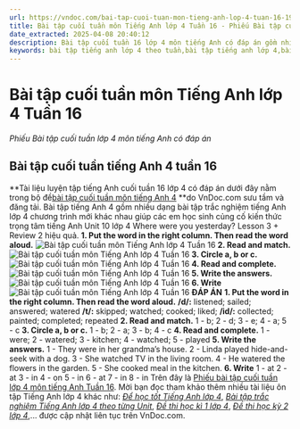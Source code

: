 ```yaml
---
url: https://vndoc.com/bai-tap-cuoi-tuan-mon-tieng-anh-lop-4-tuan-16-190195
title: Bài tập cuối tuần môn Tiếng Anh lớp 4 Tuần 16 - Phiếu Bài tập cuối tuần lớp 4 môn tiếng Anh có đáp án - VnDoc.com
date_extracted: 2025-04-08 20:40:12
description: Bài tập cuối tuần 16 lớp 4 môn tiếng Anh có đáp án gồm nhiều dạng bài tập tiếng Anh 4 khác nhau giúp các em củng cố kiến thức tiếng Anh Unit 10 lớp 4 What were you yesterday Lesson 3 + Review 2 hiệu quả.
keywords: bài tập tiếng anh lớp 4 theo tuần,bài tập tiếng anh lớp 4,bài tập tiếng anh lớp 4 theo unit,bài tập cuối tuần lớp 4,bài tập cuối tuần lớp 4 tuần 16,bài tập cuối tuần lớp 4 tuần 16 môn tiếng anh,bài tập cuối tuần tiếng anh lớp 4,phiếu bài tập cuối tuần lớp 4,phiếu bài tập cuối tuần lớp 4 tuần 16,Đề luyện cuối tuần môn Tiếng Anh lớp 4,bài tập cuối tuần tiếng anh lớp 4 tuần 16,tiếng anh unit 10 lớp 4,unit 10 where were you yesterday
---
```


# Bài tập cuối tuần môn Tiếng Anh lớp 4 Tuần 16
 _Phiếu Bài tập cuối tuần lớp 4 môn tiếng Anh có đáp án_
## Bài tập cuối tuần tiếng Anh 4 tuần 16
**Tài liệu luyện tập tiếng Anh cuối tuần 16 lớp 4 có đáp án dưới đây nằm trong bộ đề[bài tập cuối tuần môn tiếng Anh 4](<https://vndoc.com/bai-tap-cuoi-tuan-tieng-anh-lop4>) **do VnDoc.com sưu tầm và đăng tải. Bài tập tiếng Anh 4 gồm nhiều dạng bài tập trắc nghiệm tiếng Anh lớp 4 chương trình mới khác nhau giúp các em học sinh củng cố kiến thức trọng tâm tiếng Anh Unit 10 lớp 4 Where were you yesterday? Lesson 3 + Review 2 hiệu quả.
**1\. Put the word in the right column. Then read the word aloud.**
![Bài tập cuối tuần môn Tiếng Anh lớp 4 Tuần 16](https://i.vdoc.vn/data/image/2019/12/17/bai-tap-cuoi-tuan-mon-tieng-anh-lop-4-tuan-16-1.png)
**2\. Read and match.**
![Bài tập cuối tuần môn Tiếng Anh lớp 4 Tuần 16](https://i.vdoc.vn/data/image/2019/12/17/bai-tap-cuoi-tuan-mon-tieng-anh-lop-4-tuan-16-2.png)
**3\. Circle a, b or c.**
![Bài tập cuối tuần môn Tiếng Anh lớp 4 Tuần 16](https://i.vdoc.vn/data/image/2019/12/17/bai-tap-cuoi-tuan-mon-tieng-anh-lop-4-tuan-16-3.png)
**4\. Read and complete.**
![Bài tập cuối tuần môn Tiếng Anh lớp 4 Tuần 16](https://i.vdoc.vn/data/image/2019/12/17/bai-tap-cuoi-tuan-mon-tieng-anh-lop-4-tuan-16-4.png)
**5\. Write the answers.**
![Bài tập cuối tuần môn Tiếng Anh lớp 4 Tuần 16](https://i.vdoc.vn/data/image/2019/12/17/bai-tap-cuoi-tuan-mon-tieng-anh-lop-4-tuan-16-5.png)
**6\. Write**
![Bài tập cuối tuần môn Tiếng Anh lớp 4 Tuần 16](https://i.vdoc.vn/data/image/2019/12/17/bai-tap-cuoi-tuan-mon-tieng-anh-lop-4-tuan-16-6.png)
**ĐÁP ÁN**
**1\. Put the word in the right column. Then read the word aloud.**
**/d/:** listened; sailed; answered; watered
**/t/:** skipped; watched; cooked; liked;
**/id/:** collected; painted; completed; repeated
**2\. Read and match.**
1 - b; 2 - d; 3 - e; 4 - a; 5 - c
**3\. Circle a, b or c.**
1 - b; 2 - a; 3 - b; 4 - c
**4\. Read and complete.**
1 - were; 2 - watered; 3 - kitchen; 4 - watched; 5 - played
**5\. Write the answers.**
1 - They were in her grandma’s house.
2 - Linda played hide-and-seek with a dog.
3 - She watched TV in the living room.
4 - He watered the flowers in the garden.
5 - She cooked meal in the kitchen.
**6\. Write**
1 - at
2 - at
3 - in
4 - on
5 - in
6 - at
7 - in
8 - in
Trên đây là [Phiếu bài tập cuối tuần lớp 4 môn tiếng Anh Tuần 16](<https://vndoc.com/bai-tap-cuoi-tuan-mon-tieng-anh-lop-4-tuan-16-190195>). Mời bạn đọc tham khảo thêm nhiều tài liệu ôn tập Tiếng Anh lớp 4 khác như: [_Để học tốt Tiếng Anh lớp 4_](<https://vndoc.com/tieng-anh-lop4>), [_Bài tập trắc nghiệm Tiếng Anh lớp 4 theo từng Unit_](<https://vndoc.com/test-tieng-anh-lop4>), [_Đề thi học kì 1 lớp 4_](<https://vndoc.com/de-thi-hoc-ki-1-lop4>), [_Đề thi học kỳ 2 lớp 4_](<https://vndoc.com/de-thi-hoc-ki-2-lop4>),... được cập nhật liên tục trên VnDoc.com.
